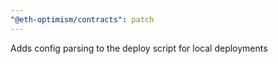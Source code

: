 ```yaml
---
"@eth-optimism/contracts": patch
---
```


Adds config parsing to the deploy script for local deployments
